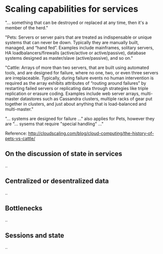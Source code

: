 # Scaling capabilities for services

"... something that can be destroyed or replaced at any time, then it's a member of the herd."

"Pets: Servers or server pairs that are treated as indispensable or unique systems that can never be down. Typically they are manually built, managed, and “hand fed”. Examples include mainframes, solitary servers, HA loadbalancers/firewalls (active/active or active/passive), database systems designed as master/slave (active/passive), and so on."

"Cattle: Arrays of more than two servers, that are built using automated tools, and are designed for failure, where no one, two, or even three servers are irreplaceable. Typically, during failure events no human intervention is required as the array exhibits attributes of “routing around failures” by restarting failed servers or replicating data through strategies like triple replication or erasure coding. Examples include web server arrays, multi-master datastores such as Cassandra clusters, multiple racks of gear put together in clusters, and just about anything that is load-balanced and multi-master."

"... systems are designed for failure ..." also applies for Pets, however they are "... sysems that require "special handling" ..."

Reference: http://cloudscaling.com/blog/cloud-computing/the-history-of-pets-vs-cattle/


## On the discussion of state in services

..

## Centralized or desentralized data

..

## Bottlenecks

..

## Sessions and state

..
